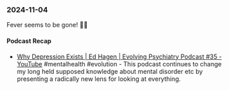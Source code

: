 ### 2024-11-04
Fever seems to be gone! 🕺🏽

#### Podcast Recap
- [Why Depression Exists | Ed Hagen | Evolving Psychiatry Podcast #35 - YouTube](https://www.youtube.com/watch?v=mJ8NoTM1s1c) #mentalhealth #evolution - This podcast continues to change my long held supposed knowledge about mental disorder etc by presenting a radically new lens for looking at everything.